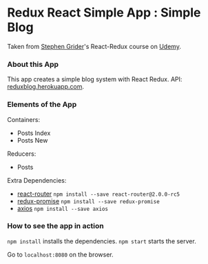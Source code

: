 # Redux React Simple App : Simple Blog

Taken from [Stephen Grider](https://github.com/StephenGrider)'s React-Redux course on [Udemy](https://www.udemy.com/react-redux/).

### About this App

This app creates a simple blog system with React Redux. API: [reduxblog.herokuapp.com](reduxblog.herokuapp.com).

### Elements of the App

Containers:
- Posts Index
- Posts New

Reducers:
- Posts

Extra Dependencies:
- [react-router](https://github.com/ReactTraining/react-router) `npm install --save react-router@2.0.0-rc5`
- [redux-promise](https://www.npmjs.com/package/redux-promise) `npm install --save redux-promise`
- [axios](https://www.npmjs.com/package/axios) `npm install --save axios`

### How to see the app in action

`npm install` installs the dependencies.
`npm start` starts the server.

Go to `localhost:8080` on the browser.
